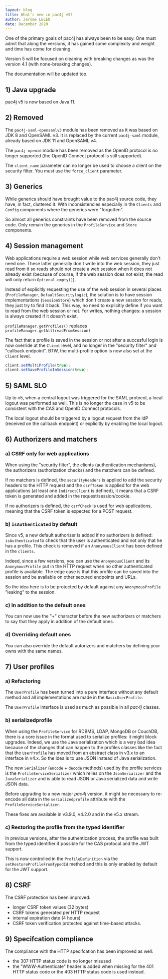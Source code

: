 ```yaml
---
layout: blog
title: What's new in pac4j v5?
author: Jérôme LELEU
date: December 2020
---
```


One of the primary goals of pac4j has always been to be easy. One must admit that along the versions, it has gained some complexity and weight and time has come for cleaning.

Version 5 will be focused on cleaning with breaking changes as was the version 4.1 (with none-breaking changes).

The documentation will be updated too.

## 1) Java upgrade

pac4j v5 is now based on Java 11.

## 2) Removed

The `pac4j-saml-opensamlv3` module has been removed as it was based on JDK 8 and OpenSAML v3. It is replaced by the current `pac4j-saml` module, already based on JDK 11 and OpenSAML v4.

The `pac4j-openid` module has been removed as the OpenID protocol is no longer supported (the OpenID Connect protocol is still supported).

The `client_name` parameter can no longer be used to choose a client on the security filter. You must use the `force_client` parameter.

## 3) Generics

While generics should have brought value to the pac4j source code, they have, in fact, cluttered it.
With inconsistencies especially in the `Clients` and `Config` components where the generics were "forgotten".

So almost all generics constraints have been removed from the source code. Only remain the generics in the `ProfileService` and `Store` components.

## 4) Session management

Web applications require a web session while web services generally don't need one.
These latter generally don't write into the web session, they just read from it so reads should not create a web session when it does not already exist (because of course, if the web session does not exist, the read will only return `Optional.empty()`).

Instead of explicitly requesting the use of the web session in several places (`ProfileManager`, `DefaultSecuritylogic`), the solution is to have session implementations (`SessionStore`) which don't create a new session for reads, they just try to find it back.
This way, no need to explicitly define if you want to read from the web session or not. For writes, nothing changes: a session is always created if it doesn't exist.

`profileManager.getProfiles()` replaces `profileManager.getAll(readFromSession)`

The fact that a profile is saved in the session or not after a succesful login is now override at the `Client` level, and no longer in the "security filter" and "callback endpoint".
BTW, the multi-profile option is now also set at the `Client` level.

```java
client.setMultiProfile(true);
client.setSaveProfileInSession(true);
```

## 5) SAML SLO

Up to v5, when a central logout was triggered for the SAML protocol, a local logout was performed as well. This is no longer the case in v5 to be consistent with the CAS and OpenID Connect protocols.

The local logout should be triggered by a logout request from the IdP (received on the callback endpoint) or explicitly by enabling the local logout.

## 6) Authorizers and matchers

### a) CSRF only for web applications

When using the "security filter", the clients (authentication mechanisms), the authorizers (authorization checks) and the matchers can be defined.

If no matchers is defined, the `securityHeaders` is applied to add the security headers to the HTTP request and the `csrfToken` is applied for the web applications (at least one `IndirectClient` is defined),
it means that a CSRF token is generated and added in the request/session/cookie.

If no authorizers is defined, the `csrfCheck` is used for web applications, meaning that the CSRF token is expected for a POST request.

### b) `isAuthenticated` by default

Since v5, a new default authorizer is added if no authorizers is defined: `isAuthenticated` to check that the user is authenticated and not only that he has a profile. This check is removed if an `AnonymousClient` has been defined in the `clients`.

Indeed, since a few versions, you can use the `AnonymousClient` and its `AnonymousProfile` put in the HTTP request when no other authenticated profile is available. The edge case is that this profile can be saved into the session and be available on other secured endpoints and URLs.

So the idea here is to be protected by default against any `AnonymousProfile` "leaking" to the session.

### c) In addition to the default ones

You can now use the "+" character before the new authorizers or matchers to say that they apply in addition of the default ones.

### d) Overriding default ones

You can also override the default autorizers and matchers by defining your owns with the same names.

## 7) User profiles

### a) Refactoring

The `UserProfile` has been turned into a pure interface without any default method and all implementations are made in the `BasicUserProfile`.

The `UserProfile` interface is used as much as possible in all *pac4j* classes.

### b) serializedprofile

When using the `ProfileService` for RDBMS, LDAP, MongoDB or CouchDB, there is a core issue in the format used to serialize profiles: it might block upgrades.
Indeed, we use the Java serialization which is a very bad idea because of the changes that can happen to the profiles classes like the fact that the `UserProfile` has moved from an abstract class in v3.x to an interface in v4.x.
So the idea is to use JSON instead of Java serialization.

The new `Serializer` (`encode` + `decode` methods) used by the profile services is the `ProfileServiceSerializer` which relies on the `JsonSerializer` and the `JavaSerializer` and is able to read JSON or Java serialized data and write JSON data.

Before upgrading to a new major *pac4j* version, it might be necessary to re-encode all data in the `serializedprofile` attribute with the `ProfileServiceSerializer`.

These fixes are available in v3.9.0, v4.2.0 and in the v5.x stream.

### c) Restoring the profile from the typed identifier

In previous versions, after the authentication process, the profile was built from the typed identifier if possible for the CAS protocol and the JWT support.

This is now controlled in the `ProfileDefinition` via the `setRestoreProfileFromTypedId` method and this is only enabled by default for the JWT support.

## 8) CSRF

The CSRF protection has been improved:

- longer CSRF token values (32 bytes)
- CSRF tokens generated per HTTP request
- internal expiration date (4 hours)
- CSRF token verification protected against time-based attacks.

## 9) Specifcation compliance

The compliance with the HTTP specifcation has been improved as well:

- the 307 HTTP status code is no longer misused
- the "WWW-Authenticate" header is added when missing for the 401 HTTP status code or the 403 HTTP status code is used instead.
